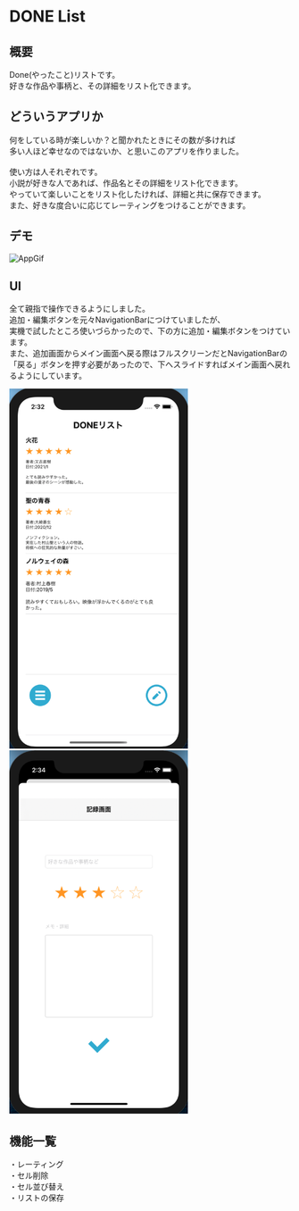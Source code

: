 # DONE List

## 概要
Done(やったこと)リストです。<br>
好きな作品や事柄と、その詳細をリスト化できます。<br>

## どういうアプリか
何をしている時が楽しいか？と聞かれたときにその数が多ければ<br>
多い人ほど幸せなのではないか、と思いこのアプリを作りました。<br>
<br>
使い方は人それぞれです。<br>
小説が好きな人であれば、作品名とその詳細をリスト化できます。<br>
やっていて楽しいことをリスト化したければ、詳細と共に保存できます。<br>
また、好きな度合いに応じてレーティングをつけることができます。

## デモ
![AppGif](https://user-images.githubusercontent.com/78245675/110229096-4d880780-7f4a-11eb-80e1-1c63d561c501.gif)

## UI
全て親指で操作できるようにしました。<br>
追加・編集ボタンを元々NavigationBarにつけていましたが、<br>
実機で試したところ使いづらかったので、下の方に追加・編集ボタンをつけています。<br>
また、追加画面からメイン画面へ戻る際はフルスクリーンだとNavigationBarの<br>
「戻る」ボタンを押す必要があったので、下へスライドすればメイン画面へ戻れるようにしています。

<img src="スクリーンショット1'.png" width="320px">
<img src="スクリーンショット2.png" width="320px">

## 機能一覧
・レーティング<br>
・セル削除<br>
・セル並び替え<br>
・リストの保存
